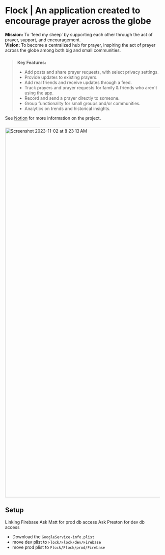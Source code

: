 # Flock | An application created to encourage prayer across the globe

**Mission:** To ‘feed my sheep’ by supporting each other through the act of prayer, support, and encouragement. <br>
**Vision:** To become a centralized hub for prayer, inspiring the act of prayer across the globe among both big and small communities.

###

> **Key Features:**
>
> - Add posts and share prayer requests, with select privacy settings.
> - Provide updates to existing prayers.
> - Add real friends and receive updates through a feed.
> - Track prayers and prayer requests for family & friends who aren't using the app.
> - Record and send a prayer directly to someone.
> - Group functionality for small groups and/or communities.
> - Analytics on trends and historical insights.

See [Notion](https://www.notion.so/7a20c472b3bc4b50b79d57fdfdf22f73?v=8703808a97b34242a8b2a00cb1456be9&pvs=4) for more information on the project.

###

<img width="1204" alt="Screenshot 2023-11-02 at 8 23 13 AM" src="https://github.com/lammylol/Prayer-Calendar/assets/44993071/669810be-6829-4dfd-b5fd-41297521480b">

## Setup

Linking Firebase
Ask Matt for prod db access
Ask Preston for dev db access

- Download the `GoogleService-info.plist`
- move dev plist to `Flock/Flock/dev/Firebase`
- move prod plist to `Flock/Flock/prod/Firebase`
